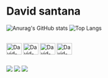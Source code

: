# David santana

![Anurag's GitHub stats](https://github-readme-stats.vercel.app/api?username=David-santana01&show_icons=true&theme=dark)
![Top Langs](https://github-readme-stats.vercel.app/api/top-langs/?username=David-santana01&hide_progress=true&show_icons=true&theme=dark)

<div style="display: inline_block"><br>
<img align="center" alt="David-Laravel" height="30" width="40" src="https://cdn.jsdelivr.net/gh/devicons/devicon@latest/icons/laravel/laravel-original.svg">
<img align="center" alt="David-Livewire" height="30" width="40" src="https://cdn.jsdelivr.net/gh/devicons/devicon@latest/icons/livewire/livewire-original-wordmark.svg"g"> 
<img align="center" alt="David-Python" height="30" width="40" src="https://cdn.jsdelivr.net/gh/devicons/devicon@latest/icons/python/python-original.svg">
<img align="center" alt="David-Django" height="30" width="40" src="https://cdn.jsdelivr.net/gh/devicons/devicon@latest/icons/django/django-plain.svg">
</div>

##
<div >
  <a href="https://discord.gg/wagxzStdcR" target="_blank"><img src="https://img.shields.io/badge/Discord-7289DA?style=for-the-badge&logo=discord&logoColor=white" target="_blank"></a> 
  <a href = "mailto:contatorafaballerini@gmail.com"><img src="https://img.shields.io/badge/-Gmail-%23333?style=for-the-badge&logo=gmail&logoColor=white" target="_blank"></a>
  <a href="https://www.linkedin.com/in/rafaella-ballerini-45875016a" target="_blank"><img src="https://img.shields.io/badge/-LinkedIn-%230077B5?style=for-the-badge&logo=linkedin&logoColor=white" target="_blank"></a> 
</div>
          
